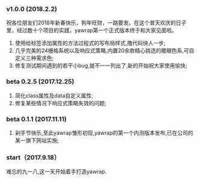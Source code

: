 ### v1.0.0 (2018.2.2)
祝各位朋友们2018年新春快乐，狗年旺财，一路要发。在这个普天欢庆的日子里，经过数十个项目的实践，yawrap第一个正式版本终于和大家见面啦。
1. 使用给标签添加属性的方法过程式的写布局样式,撸代码快人一步;
2. 几乎完美的24栅格系统以及响应式策略,内置20余款精心挑选的暖眼色系,可自定义三种需求色;
3. 修复测试期间遇到的若干小bug,就不一一列出了,新的开始祝大家使用愉快;

### beta 0.2.5 (2017.12.25)
1. 简化class属性及data自定义属性;
2. 修复某些情况下响应式策略失效的问题;

### beta 0.1.1 (2017.11.11)
1. 剁手节快乐,至此yawrap雏形初现,yawrap的第一个内测版本发布,已在公司的某一旗下网站实施;

### start（2017.9.18）
难忘的九一八,这一天开始着手打造yawrap.
